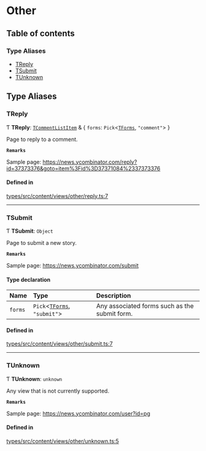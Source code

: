 # Other

## Table of contents

### Type Aliases

- [TReply](Other.md#treply)
- [TSubmit](Other.md#tsubmit)
- [TUnknown](Other.md#tunknown)

## Type Aliases

### TReply

Ƭ **TReply**: [`TCommentListItem`](Shared.md#tcommentlistitem) & { `forms`: `Pick`<[`TForms`](Shared.md#tforms), ``"comment"``\>  }

Page to reply to a comment.

**`Remarks`**

Sample page: https://news.ycombinator.com/reply?id=37373376&goto=item%3Fid%3D37371084%2337373376

#### Defined in

[types/src/content/views/other/reply.ts:7](https://github.com/dan-lovelace/hacker-news-pro/blob/dc12d01/packages/types/src/content/views/other/reply.ts#L7)

___

### TSubmit

Ƭ **TSubmit**: `Object`

Page to submit a new story.

**`Remarks`**

Sample page: https://news.ycombinator.com/submit

#### Type declaration

| Name | Type | Description |
| :------ | :------ | :------ |
| `forms` | `Pick`<[`TForms`](Shared.md#tforms), ``"submit"``\> | Any associated forms such as the submit form. |

#### Defined in

[types/src/content/views/other/submit.ts:7](https://github.com/dan-lovelace/hacker-news-pro/blob/dc12d01/packages/types/src/content/views/other/submit.ts#L7)

___

### TUnknown

Ƭ **TUnknown**: `unknown`

Any view that is not currently supported.

**`Remarks`**

Sample page: https://news.ycombinator.com/user?id=pg

#### Defined in

[types/src/content/views/other/unknown.ts:5](https://github.com/dan-lovelace/hacker-news-pro/blob/dc12d01/packages/types/src/content/views/other/unknown.ts#L5)
